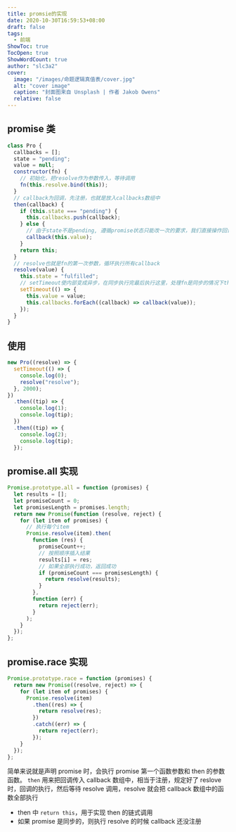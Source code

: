 ```yaml
---
title: promsie的实现
date: 2020-10-30T16:59:53+08:00
draft: false
tags:
  - 前端
ShowToc: true
TocOpen: true
ShowWordCount: true
author: "slc3a2"
cover:
  image: "/images/命题逻辑真值表/cover.jpg"
  alt: "cover image"
  caption: "封面图来自 Unsplash | 作者 Jakob Owens"
  relative: false
---
```


## promise 类

```javascript
class Pro {
  callbacks = [];
  state = "pending";
  value = null;
  constructor(fn) {
    // 初始化，把resolve作为参数传入，等待调用
    fn(this.resolve.bind(this));
  }
  // callback为回调，先注册，也就是放入callbacks数组中
  then(callback) {
    if (this.state === "pending") {
      this.callbacks.push(callback);
    } else {
      // 由于state不是pending, 遵循promise状态只能改一次的要求，我们直接操作回调传入参数执行
      callback(this.value);
    }
    return this;
  }
  // resolve也就是fn的第一次参数，循环执行所有callback
  resolve(value) {
    this.state = "fulfilled";
    // setTimeout使内部变成异步，在同步执行完最后执行这里，处理fn是同步的情况下then中的回调函数已经注册，然后在这里去执行，不会出现callbacks是空数组的情况
    setTimeout(() => {
      this.value = value;
      this.callbacks.forEach((callback) => callback(value));
    });
  }
}
```

## 使用

```javascript
new Pro((resolve) => {
  setTimeout(() => {
    console.log(0);
    resolve("resolve");
  }, 2000);
})
  .then((tip) => {
    console.log(1);
    console.log(tip);
  })
  .then((tip) => {
    console.log(2);
    console.log(tip);
  });
```

## promise.all 实现

```javascript
Promise.prototype.all = function (promises) {
  let results = [];
  let promiseCount = 0;
  let promisesLength = promises.length;
  return new Promise(function (resolve, reject) {
    for (let item of promises) {
      // 执行每个item
      Promise.resolve(item).then(
        function (res) {
          promiseCount++;
          // 按照顺序插入结果
          results[i] = res;
          // 如果全部执行成功，返回成功
          if (promiseCount === promisesLength) {
            return resolve(results);
          }
        },
        function (err) {
          return reject(err);
        }
      );
    }
  });
};
```

## promise.race 实现

```javascript
Promise.prototype.race = function (promises) {
  return new Promise((resolve, reject) => {
    for (let item of promises) {
      Promise.resolve(item)
        .then((res) => {
          return resolve(res);
        })
        .catch((err) => {
          return reject(err);
        });
    }
  });
};
```

简单来说就是声明 promise 时，会执行 promise 第一个函数参数和 then 的参数函数。
`then` 用来把回调传入 callback 数组中，相当于注册，规定好了 reslove 时，回调的执行，然后等待 resolve 调用，resolve 就会把 callback 数组中的函数全部执行

- then 中 `return this`，用于实现 then 的链式调用
- 如果 promise 是同步的，则执行 resolve 的时候 callback 还没注册
